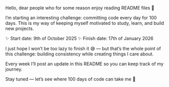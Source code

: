Hello, dear people who for some reason enjoy reading README files 👋

I’m starting an interesting challenge: committing code every day for 100 days. This is my way of keeping myself motivated to study, learn, and build new projects.

✨ Start date: 9th of October 2025
✨ Finish date: 17th of January 2026

I just hope I won’t be too lazy to finish it 😅 — but that’s the whole point of this challenge: building consistency while creating things I care about.

Every week I’ll post an update in this README so you can keep track of my journey.

Stay tuned — let’s see where 100 days of code can take me 🚀